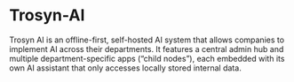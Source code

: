 # Trosyn-AI
Trosyn AI is an offline-first, self-hosted AI system that allows companies to implement AI across their departments. It features a central admin hub and multiple department-specific apps (“child nodes”), each embedded with its own AI assistant that only accesses locally stored internal data.
